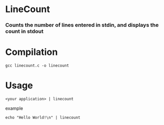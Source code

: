 # LineCount

### Counts the number of lines entered in stdin, and displays the count in stdout

# Compilation

    gcc linecount.c -o linecount

# Usage

	<your application> | linecount

example
  
    echo "Hello World!\n" | linecount
